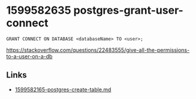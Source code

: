 # 1599582635 postgres-grant-user-connect
```
GRANT CONNECT ON DATABASE <databaseName> TO <user>;
```

https://stackoverflow.com/questions/22483555/give-all-the-permissions-to-a-user-on-a-db



## Links
- [1599582165-postgres-create-table.md](1599582165-postgres-create-table.md)
